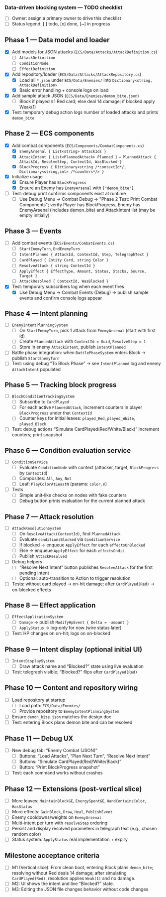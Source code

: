 ### Data-driven blocking system — TODO checklist

- [ ] Owner: assign a primary owner to drive this checklist
- [ ] Status legend: [ ] todo, [x] done, [~] in progress

## Phase 1 — Data model and loader
- [x] Add models for JSON attacks (`ECS/Data/Attacks/AttackDefinition.cs`)
  - [ ] `AttackDefinition`
  - [ ] `ConditionNode`
  - [ ] `EffectDefinition`
- [x] Add repository/loader (`ECS/Data/Attacks/AttackRepository.cs`)
  - [x] Load all `*.json` under `ECS/Data/Enemies/` into `Dictionary<string, AttackDefinition>`
  - [x] Basic error handling + console logs on load
- [x] Add sample attack JSON (`ECS/Data/Enemies/demon_bite.json`)
  - [ ] Block if played ≥1 Red card; else deal 14 damage; if blocked apply Weak(1)
- [x] Test: temporary debug action logs number of loaded attacks and prints `demon_bite`

## Phase 2 — ECS components
- [x] Add combat components (`ECS/Components/CombatComponents.cs`)
  - [x] `EnemyArsenal { List<string> AttackIds }`
  - [x] `AttackIntent { List<PlannedAttack> Planned }` + `PlannedAttack { AttackId, ResolveStep, ContextId, WasBlocked }`
  - [x] `BlockProgress { Dictionary<string /*contextId*/, Dictionary<string,int> /*counters*/> }`
- [x] Initialize usage
  - [x] Ensure Player has `BlockProgress`
  - [x] Ensure an Enemy has `EnemyArsenal` with `["demon_bite"]`
- [ ] Test: debug print confirms components exist at runtime
  - [ ] Use Debug Menu → Combat Debug → "Phase 2 Test: Print Combat Components"; verify Player has BlockProgress, Enemy has EnemyArsenal (includes demon_bite) and AttackIntent list (may be empty initially)

## Phase 3 — Events
- [ ] Add combat events (`ECS/Events/CombatEvents.cs`)
  - [ ] `StartEnemyTurn`, `EndEnemyTurn`
  - [ ] `IntentPlanned { AttackId, ContextId, Step, TelegraphText }`
  - [ ] `CardPlayed { Entity Card, string Color }`
  - [ ] `ResolveAttack { string ContextId }`
  - [ ] `ApplyEffect { EffectType, Amount, Status, Stacks, Source, Target }`
  - [ ] `AttackResolved { ContextId, WasBlocked }`
- [x] Test: temporary subscribers log when each event fires
  - [x] Use Debug Menu → Combat Events (Debug) → publish sample events and confirm console logs appear

## Phase 4 — Intent planning
- [ ] `EnemyIntentPlanningSystem`
  - [ ] On `StartEnemyTurn`, pick 1 attack from `EnemyArsenal` (start with first id)
  - [ ] Create `PlannedAttack` with `ContextId = Guid`, `ResolveStep = 1`
  - [ ] Store in enemy `AttackIntent`, publish `IntentPlanned`
- [ ] Battle phase integration: when `BattlePhaseSystem` enters Block → publish `StartEnemyTurn`
- [ ] Test: using debug “To Block Phase” → see `IntentPlanned` log and enemy `AttackIntent` populated

## Phase 5 — Tracking block progress
- [ ] `BlockConditionTrackingSystem`
  - [ ] Subscribe to `CardPlayed`
  - [ ] For each active `PlannedAttack`, increment counters in player `BlockProgress` under that `ContextId`
  - [ ] Counter keys for initial leaves: `played_Red`, `played_White`, `played_Black`
- [ ] Test: debug actions “Simulate CardPlayed(Red/White/Black)” increment counters; print snapshot

## Phase 6 — Condition evaluation service
- [ ] `ConditionService`
  - [ ] Evaluate `ConditionNode` with context (attacker, target, `BlockProgress` by `ContextId`)
  - [ ] Composites: `All`, `Any`, `Not`
  - [ ] Leaf: `PlayColorAtLeastN` (params: `color`, `n`)
- [ ] Tests
  - [ ] Simple unit-like checks on nodes with fake counters
  - [ ] Debug button prints evaluation for the current planned attack

## Phase 7 — Attack resolution
- [ ] `AttackResolutionSystem`
  - [ ] On `ResolveAttack(ContextId)`, find `PlannedAttack`
  - [ ] Evaluate `conditionsBlocked` via `ConditionService`
  - [ ] If blocked → enqueue `ApplyEffect` for each `effectsOnBlocked`
  - [ ] Else → enqueue `ApplyEffect` for each `effectsOnHit`
  - [ ] Publish `AttackResolved`
- [ ] Debug helpers
  - [ ] “Resolve Next Intent” button publishes `ResolveAttack` for the first pending intent
  - [ ] Optional: auto-transition to Action to trigger resolution
- [ ] Tests: without card played → on-hit damage; after `CardPlayed(Red)` → on-blocked effects

## Phase 8 — Effect application
- [ ] `EffectApplicationSystem`
  - [ ] `Damage` → publish `ModifyHpEvent { Delta = -amount }`
  - [ ] `ApplyStatus` → log-only for now (wire status later)
- [ ] Test: HP changes on on-hit; logs on on-blocked

## Phase 9 — Intent display (optional initial UI)
- [ ] `IntentDisplaySystem`
  - [ ] Draw attack name and “Blocked?” state using live evaluation
- [ ] Test: telegraph visible; “Blocked?” flips after `CardPlayed(Red)`

## Phase 10 — Content and repository wiring
- [ ] Load repository at startup
  - [ ] Load path: `ECS/Data/Enemies/`
  - [ ] Provide repository to `EnemyIntentPlanningSystem`
- [ ] Ensure `demon_bite.json` matches the design doc
- [ ] Test: entering Block plans demon bite and can be resolved

## Phase 11 — Debug UX
- [ ] New debug tab: “Enemy Combat (JSON)”
  - [ ] Buttons: “Load Attacks”, “Plan Next Turn”, “Resolve Next Intent”
  - [ ] Buttons: “Simulate CardPlayed(Red/White/Black)”
  - [ ] Button: “Print BlockProgress snapshot”
- [ ] Test: each command works without crashes

## Phase 12 — Extensions (post-vertical slice)
- [ ] More leaves: `MaintainBlockGE`, `EnergySpentGE`, `HandContainsColor`, `HasStatus`
- [ ] More effects: `GainBlock`, `Draw`, `Heal`, `PublishEvent`
- [ ] Enemy cooldowns/weights on `EnemyArsenal`
- [ ] Multi-intent per turn with `resolveStep` ordering
- [ ] Persist and display resolved parameters in telegraph text (e.g., chosen random color)
- [ ] Status system: `ApplyStatus` real implementation + expiry

## Milestone acceptance criteria
- [ ] M1 (Vertical slice): From clean boot, entering Block plans `demon_bite`; resolving without Red deals 14 damage; after simulating `CardPlayed(Red)`, resolution applies `Weak(1)` and no damage.
- [ ] M2: UI shows the intent and live “Blocked?” state.
- [ ] M3: Editing the JSON file changes behavior without code changes.
